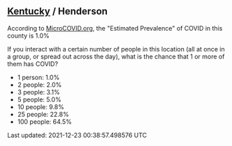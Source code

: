 
## [Kentucky](/united-states/kentucky) / Henderson

According to [MicroCOVID.org](http://microcovid.org),
the "Estimated Prevalence" of COVID in this county is 1.0%

If you interact with a certain number of people in this location
(all at once in a group, or spread out across the day), what is the chance that
1 or more of them has COVID?

- 1 person: 1.0%
- 2 people: 2.0%
- 3 people: 3.1%
- 5 people: 5.0%
- 10 people: 9.8%
- 25 people: 22.8%
- 100 people: 64.5%

Last updated: 2021-12-23 00:38:57.498576 UTC
